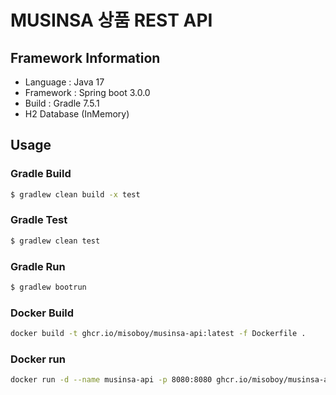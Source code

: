# MUSINSA 상품 REST API 

## Framework Information
* Language : Java 17
* Framework : Spring boot 3.0.0
* Build : Gradle 7.5.1
* H2 Database (InMemory)



## Usage

### Gradle Build
```bash
$ gradlew clean build -x test
```

### Gradle Test
```bash
$ gradlew clean test
```

### Gradle Run
```bash
$ gradlew bootrun
```

### Docker Build
```bash
docker build -t ghcr.io/misoboy/musinsa-api:latest -f Dockerfile .
```

### Docker run
```bash
docker run -d --name musinsa-api -p 8080:8080 ghcr.io/misoboy/musinsa-api:latest
```
